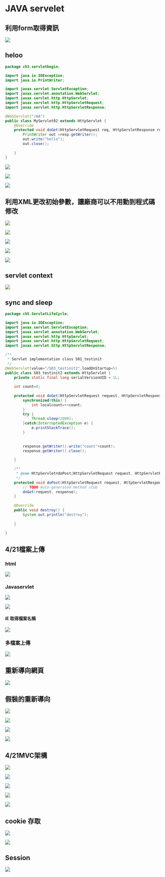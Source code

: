 # JAVA servelet

## 利用form取得資訊

![](.gitbook/assets/image%20%2852%29.png)

## 

## heloo

```java
package ch3.servletbegin;

import java.io.IOException;
import java.io.PrintWriter;

import javax.servlet.ServletException;
import javax.servlet.annotation.WebServlet;
import javax.servlet.http.HttpServlet;
import javax.servlet.http.HttpServletRequest;
import javax.servlet.http.HttpServletResponse;

@WebServlet("/AA")
public class MyServlet02 extends HttpServlet {
	@Override
	protected void doGet(HttpServletRequest req, HttpServletResponse resp) throws ServletException, IOException {
		PrintWriter out =resp.getWriter();
		out.write("hello");
		out.close();
		
	}
}
```

![](.gitbook/assets/image%20%2836%29.png)

![](.gitbook/assets/image%20%2835%29.png)

![](.gitbook/assets/image%20%2837%29.png)

## 利用XML更改初始參數，讓廠商可以不用動到程式碼修改

![](.gitbook/assets/image%20%2829%29.png)

![](.gitbook/assets/image%20%2833%29.png)

![](.gitbook/assets/image%20%2832%29.png)

![](.gitbook/assets/image%20%2830%29.png)

![](.gitbook/assets/image%20%2834%29.png)

## servlet context

![](.gitbook/assets/image%20%2831%29.png)

## sync and sleep

```java
package ch5.ServletLifeCycle;

import java.io.IOException;
import javax.servlet.ServletException;
import javax.servlet.annotation.WebServlet;
import javax.servlet.http.HttpServlet;
import javax.servlet.http.HttpServletRequest;
import javax.servlet.http.HttpServletResponse;

/**
 * Servlet implementation class S01_testinit
 */
@WebServlet(value="/S03_testinit2",loadOnStartup=5)
public class S03_testinit2 extends HttpServlet {
	private static final long serialVersionUID = 1L;
    
	int count=0;
	
	protected void doGet(HttpServletRequest request, HttpServletResponse response) throws ServletException, IOException {
		synchronized(this) {
			int localcount=++count;
		}
		try {
			Thread.sleep(2000);
		}catch(InterruptedException e) {
			e.printStackTrace();
		}
		
		
		response.getWriter().write("count"+count);
		response.getWriter().close();
		
	}

	/**
	 * @see HttpServlet#doPost(HttpServletRequest request, HttpServletResponse response)
	 */
	protected void doPost(HttpServletRequest request, HttpServletResponse response) throws ServletException, IOException {
		// TODO Auto-generated method stub
		doGet(request, response);
	}
	
	@Override
	public void destroy() {
		System.out.println("destroy");
		
	}

}

```

## 4/21檔案上傳

### html

![](.gitbook/assets/image%20%2838%29.png)

### Javaservlet 

![](.gitbook/assets/image%20%2841%29.png)

![](.gitbook/assets/image%20%2845%29.png)

#### iE 取得檔案名稱

![](.gitbook/assets/image%20%2843%29.png)

### 多檔案上傳

![](.gitbook/assets/image%20%2847%29.png)

## 重新導向網頁

![](.gitbook/assets/image%20%2844%29.png)

## 假裝的重新導向

![](.gitbook/assets/image%20%2839%29.png)

![](.gitbook/assets/image%20%2840%29.png)

![](.gitbook/assets/image%20%2846%29.png)

![](.gitbook/assets/image%20%2849%29.png)

## 4/21MVC架構

![](.gitbook/assets/image%20%2848%29.png)

![](.gitbook/assets/image%20%2842%29.png)

![](.gitbook/assets/image%20%2853%29.png)

![](.gitbook/assets/image%20%2854%29.png)

![](.gitbook/assets/image%20%2856%29.png)

## cookie 存取

![](.gitbook/assets/image%20%2850%29.png)

![](.gitbook/assets/image%20%2851%29.png)

## Session

![](.gitbook/assets/image%20%2855%29.png)


